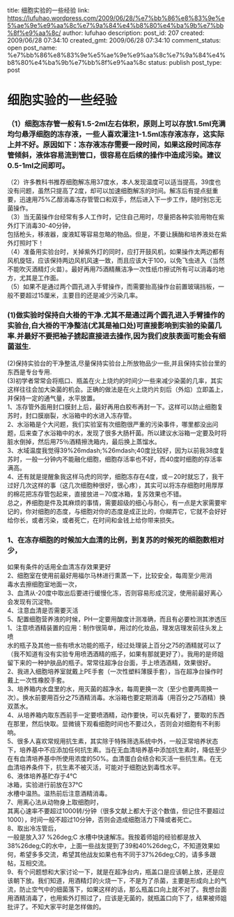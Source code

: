 title: 细胞实验的一些经验
link: https://lufuhao.wordpress.com/2009/06/28/%e7%bb%86%e8%83%9e%e5%ae%9e%e9%aa%8c%e7%9a%84%e4%b8%80%e4%ba%9b%e7%bb%8f%e9%aa%8c/
author: lufuhao
description: 
post_id: 207
created: 2009/06/28 07:34:10
created_gmt: 2009/06/28 07:34:10
comment_status: open
post_name: %e7%bb%86%e8%83%9e%e5%ae%9e%e9%aa%8c%e7%9a%84%e4%b8%80%e4%ba%9b%e7%bb%8f%e9%aa%8c
status: publish
post_type: post

# 细胞实验的一些经验

### （1）细胞冻存管一般有1.5-2ml左右体积，原则上可以存放1.5ml充满均匀悬浮细胞的冻存液，一些人喜欢灌注1-1.5ml冻存液冻存，这实际上并不好。原因如下：冻存液冻存需要一段时间，如果这段时间冻存管倾斜，液体容易流到管口，很容易在后续的操作中造成污染。建议0.5-1ml之间即可。  
（2）许多教科书推荐细胞解冻用37度水，本人发现温度可以适当提高，39度也没有问题，虽然只提高了2度，却可以加速细胞解冻的时间。解冻后有提点挺重要，迅速用75%乙醇消毒冻存管管口和双手，然后进入下一步工作，随时别忘无菌操作。  
（3）当无菌操作台经常有多人工作时，记住自己用时，尽量把各种实验用物在紫外灯下消毒30-40分钟，  
包括枪头，移液器，废液缸等容易忽略的物品。但是，不要让胰酶和培养液处在紫外灯照时下！  
（4）准备用实验台时，关掉紫外灯的同时，应打开鼓风机，如果操作太两边都有风机旋钮，应该保持两边风机风速一致，而且应该大于100，以免飞虫进入（当然不能吹灭酒精灯火苗）。最好再用75酒精蘸洁净一次性纸巾擦试所有可以消毒的地方，尤其是工作面。  
（5）如果不是通过两个圆孔进入手臂操作，而需要抬高操作台前置玻璃挡板，一般不要超过15厘米，主要目的还是减少污染几率。  


### (1)做实验时保持白大褂的干净.尤其不是通过两个圆孔进入手臂操作的实验台,白大褂的干净整洁(尤其是袖口处)可直接影响到实验的染菌几率.并最好不要把袖子掳起直接进去操作,因为我们皮肤表面可能会有细菌滋生.  
(2)保持实验台的干净整洁,尽量保持实验台上所放物品少一些,并且保持实验台里的东西是专台专用.  
(3)初学者常常会将瓶口、瓶盖在火上烧灼的时间少一些来减少染菌的几率，其实这样往往会加大染菌的机会。正确的做法是在火上烧灼片刻后（外焰）立即盖上，并保持一定的通气量，水平放置。  
1、冻存管外面用封口膜封上后，最好再用白胶布再封一下。这样可以防止细胞复苏时，封口膜崩裂，水浴箱中的水进入冻存管。  
2、水浴箱是个大问题，我们实验室有次细胞很严重的污染事件，哪里都没出问题，后来查了水浴箱中的水，发现了很多大肠杆菌。所以建议水浴箱一定要及时将脏水倒掉，然后用75％酒精擦洗箱内，最后换上蒸馏水。  
3、水域温度我觉得39%26mdash;%26mdash;40度比较好，因为以前我38度复苏时，一般一分钟内不能融化细胞，细胞存活率也不好，而40度时细胞的存活率满高。  
4、还有就是提醒象我这样马虎的同学，细胞冻存在4度，或－20时就忘了，我干过好几次这样的事（这几次细胞种很好，很心疼），其实可以将冻存细胞时用厚厚的棉花把冻存管包起来，直接放进－70度冰箱，复苏效果也不错。  
总之，养细胞是件及其麻烦的事情，需要超级的细心与耐心，有一点是大家需要牢记的，你对细胞的态度，与细胞对你的态度是成正比的，你糊弄它，它就不会好好给你长，或者污染，或者死亡，在时间和金钱上给你带来损失。  


### 1、在冻存细胞的时候加大血清的比例，到复苏的时候死的细胞数相对少，  
如果有条件的话用全血清冻存效果更好  
2、细胞室在使用前最好用福尔马林进行熏蒸一下，比较安全，每周至少用消  
毒水去擦细胞室地面一次，  
3、血清从-20度中取出后要进行缓慢化冻，否则容易形成沉淀，使用前最好离心会发现有沉淀物。  
4、注意血清是否需要灭活  
5、配置细胞营养液的时候，PH一定要用酸度计测准确，而且有必要检测其渗透压  
1、注意喷酒精装置的应用：制作很简单，用过的化妆品，理发店理发前往头发上喷  
水的瓶子及其他一些有喷水功能的瓶子，经过处理装上百分之75的酒精就可以了（我不知道有没有实验专用喷洒酒精的瓶子，如果有那就更好了）。我用的是师姐留下来的一种护肤品的瓶子。常常往超净台台面，手上喷洒酒精，效果很好。  
2、我进入细胞培养室就戴上PE手套（一次性塑料薄膜手套），当在超净台操作时戴上一次性橡胶手套。  
3、培养箱内水盘里的水，用灭菌的超净水，每周更换一次（至少也要两周换一次）。换水前要用百分之75酒精消毒。水浴箱也要定期消毒（用百分之75酒精）换双蒸水。  
4、从培养箱内取东西前手一定要喷酒精，动作要快，可以先看好了，要取的东西在那里，然后快取。显微镜下观看细胞时间也不要过久，否则会对细胞有不利影响。  
5、很多人喜欢常规用抗生素，其实除于特殊筛选系统中外，一般正常培养状态下，培养基中不应添加任何抗生素。当在无血清培养基中添加抗生素时，降低至少在有血清培养基中所使用浓度的50%。血清蛋白会结合和灭活一些抗生素。在无血清培养条件下，抗生素不被灭活，可能对于细胞达到毒性水平。  
6、液体培养基贮存于4℃  
冰箱，实验进行前放在37℃  
水槽中温热。温热前后注意酒精消毒。  
7、用离心法从动物身上取细胞时，  
其离心速率不要超过1000转/分钟（很多文献上都大于这个数值，但记住不要超过1000），时间一般不超过10分钟，否则会造成细胞活力下降或者死亡。  
8、取出冷冻管后，  
一般是放入37 %26deg;C 水槽中快速解冻。我按着师姐的经验都是放入38%26deg;C的水中，上面一些战友提到了39和40%26deg;C，不知道效果如何，希望多多交流，希望其他战友如果也有不同于37%26deg;C的，请多多跟帖，互相交流。  
9、有个问题想和大家讨论一下，就是在超净台内，瓶盖口是应该朝上放，还是应该朝下放。我们知道，用酒精灯的火烧一下，不是为了杀菌，主要是形成向上的气流，防止空气中的细菌落下，如果这样的话，那么瓶盖口向上就不对了。我想台面用酒精消毒了，也用紫外灯照过了，应该是无菌的，就瓶盖口向下了，结果被师姐批评了。不知大家平时是怎样做的。